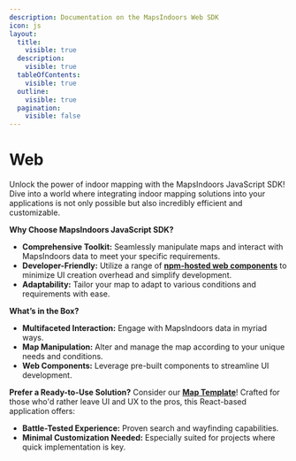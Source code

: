 ```yaml
---
description: Documentation on the MapsIndoors Web SDK
icon: js
layout:
  title:
    visible: true
  description:
    visible: true
  tableOfContents:
    visible: true
  outline:
    visible: true
  pagination:
    visible: false
---
```


# Web

Unlock the power of indoor mapping with the MapsIndoors JavaScript SDK! Dive into a world where integrating indoor mapping solutions into your applications is not only possible but also incredibly efficient and customizable.

**Why Choose MapsIndoors JavaScript SDK?**

* **Comprehensive Toolkit:** Seamlessly manipulate maps and interact with MapsIndoors data to meet your specific requirements.
* **Developer-Friendly:** Utilize a range of [**npm-hosted web components**](https://www.npmjs.com/package/@mapsindoors/components) to minimize UI creation overhead and simplify development.
* **Adaptability:** Tailor your map to adapt to various conditions and requirements with ease.

**What’s in the Box?**

* **Multifaceted Interaction:** Engage with MapsIndoors data in myriad ways.
* **Map Manipulation:** Alter and manage the map according to your unique needs and conditions.
* **Web Components:** Leverage pre-built components to streamline UI development.

**Prefer a Ready-to-Use Solution?** Consider our [**Map Template**](../../products/fast-track-maptemplate/)! Crafted for those who'd rather leave UI and UX to the pros, this React-based application offers:

* **Battle-Tested Experience:** Proven search and wayfinding capabilities.
* **Minimal Customization Needed:** Especially suited for projects where quick implementation is key.

